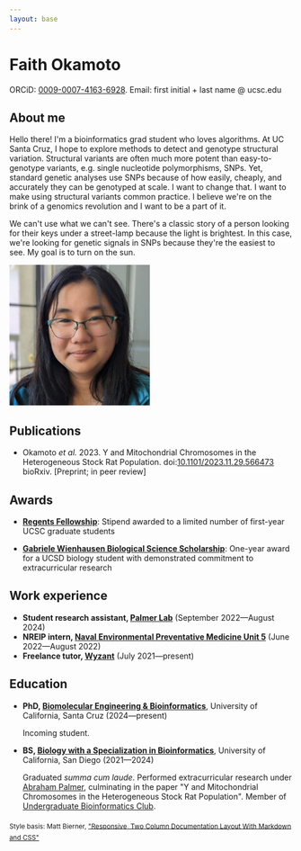 ```yaml
---
layout: base
---
```


# Faith Okamoto

ORCiD: [0009-0007-4163-6928](https://orcid.org/0009-0007-4163-6928). Email:
first initial + last name @ ucsc.edu

## About me

<div class="left">

<p>Hello there! I'm a bioinformatics grad student who loves algorithms. At UC
Santa Cruz, I hope to explore methods to detect and genotype structural
variation. Structural variants are often much more potent than easy-to-genotype
variants, e.g. single nucleotide polymorphisms, SNPs. Yet, standard genetic
analyses use SNPs because of how easily, cheaply, and accurately they can be
genotyped at scale. I want to change that. I want to make using structural
variants common practice. I believe we're on the brink of a genomics revolution
and I want to be a part of it.</p>

<p>We can't use what we can't see. There's a classic story of a person looking
for their keys under a street-lamp because the light is brightest. In this case,
we're looking for genetic signals in SNPs because they're the easiest to see. My
goal is to turn on the sun.</p>

</div>

<div class="right">
<img src="headshot.jpg" alt="headshot of Faith" width="250px">
</div>

<div class="clear"></div>

## Publications

- Okamoto *et al.* 2023. Y and Mitochondrial Chromosomes in the Heterogeneous
Stock Rat Population.
doi:[10.1101/2023.11.29.566473](https://doi.org/10.1101/2023.11.29.566473)
bioRxiv. [Preprint; in peer review]

## Awards

- [**Regents Fellowship**](https://graddiv.ucsc.edu/financial-aid/): Stipend
awarded to a limited number of first-year UCSC graduate students

- [**Gabriele Wienhausen Biological Science Scholarship**](https://biology.ucsd.edu/education/undergrad/research/scholarships/wienhausen.html):
One-year award for a UCSD biology student with demonstrated commitment to
extracurricular research

## Work experience

- **Student research assistant, [Palmer Lab](https://palmerlab.org/)**
(September 2022—August 2024)
- **NREIP intern, [Naval Environmental Preventative Medicine Unit 5](https://www.med.navy.mil/Navy-and-Marine-Corps-Force-Health-Protection-Command/Field-Activities/Navy-Environmental-Preventive-Medicine-Unit-5/)**
(June 2022—August 2022)
- **Freelance tutor, [Wyzant](https://www.wyzant.com/match/tutor/88491196)**
(July 2021—present)

## Education

- **PhD, [Biomolecular Engineering & Bioinformatics](https://grad.soe.ucsc.edu/bmeb)**, University of California, Santa Cruz (2024—present)

    Incoming student.

- **BS, [Biology with a Specialization in Bioinformatics](https://biology.ucsd.edu/education/undergrad/major-minor-programs/majors/requirements/bioinformatics)**, University of California, San Diego (2021—2024)

    Graduated *summa cum laude*. Performed extracurricular research under
    [Abraham Palmer](https://palmerlab.org/), culminating in the paper "Y and
    Mitochondrial Chromosomes in the Heterogeneous Stock Rat Population".
    Member of [Undergraduate Bioinformatics Club](https://ubicucsd.github.io/).

<sub>Style basis: Matt Bierner, ["Responsive, Two Column Documentation Layout With Markdown and CSS"](https://mattbierner.github.io/markdown-two-column-documentation-example/)</sub>